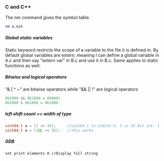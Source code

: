 ### C and C++  
The nm command gives the symbol table.
```bash
nm a.out
```
##### Global static variables  
Static keyword restricts the scope of a variable to the file it is defined in. By default global variables are extern, meaning I can define a global variable in A.c and then say "extern var" in B.c and use it in B.c. Same applies to static functions as well.
##### Bitwise and logical operators
"& | ^ ~" are bitwise operators while "&& || !" are logical operators
```c
0b1000 && 0b1000 = 0b0001
0b1000 & 0b1000 = 0b1000
```
##### left shift count >= width of type
```c
uint64_t a = (1 << 35);     //uint64_t in stdint.h, 1 is 32 bit int. 1 << 35 cannot be stored (overflow).
uint64_t a = (1UL << 35);   //this works
```
##### GDB
```
set print elements 0 //Display full string
```
